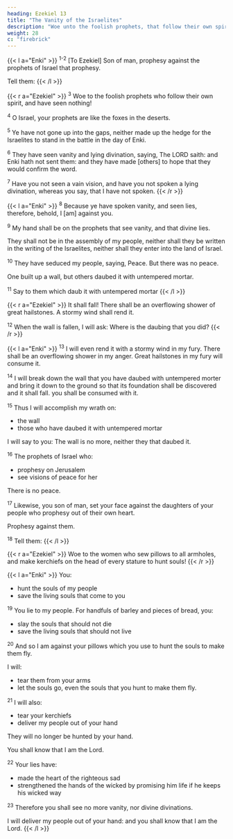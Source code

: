 ```yaml
---
heading: Ezekiel 13
title: "The Vanity of the Israelites"
description: "Woe unto the foolish prophets, that follow their own spirit, and have seen nothing!"
weight: 28
c: "firebrick"
---
```



{{< l a="Enki" >}}
<sup>1-2</sup> [To Ezekiel] Son of man, prophesy against the prophets of Israel that prophesy.

Tell them:
{{< /l >}}

 <!-- that prophesy out of their own hearts, Hear you the word of Enki;  -->

{{< r a="Ezekiel" >}}
<sup>3</sup> Woe to the foolish prophets who follow their own spirit, and have seen nothing!

<sup>4</sup> O Israel, your prophets are like the foxes in the deserts.

<sup>5</sup> Ye have not gone up into the gaps, neither made up the hedge for the Israelites to stand in the battle in the day of Enki.

<sup>6</sup> They have seen vanity and lying divination, saying, The LORD saith: and Enki hath not sent them: and they have made [others] to hope that they would confirm the word. 

<sup>7</sup> Have you not seen a vain vision, and have you not spoken a lying divination, whereas you say, that I have not spoken.
{{< /r >}}


{{< l a="Enki" >}}
<sup>8</sup> Because ye have spoken vanity, and seen lies, therefore, behold, I [am] against you. 

<sup>9</sup> My hand shall be on the prophets that see vanity, and that divine lies.

They shall not be in the assembly of my people, neither shall they be written in the writing of the Israelites, neither shall they enter into the land of Israel.

 <!-- and you shall know that I [am] Lord. -->

<sup>10</sup> They have seduced my people, saying, Peace. But there was no peace.

One built up a wall, but others daubed it with untempered mortar.

<sup>11</sup> Say to them which daub it with untempered mortar
{{< /l >}}


{{< r a="Ezekiel" >}}
It shall fall! There shall be an overflowing shower of great hailstones. A stormy wind shall rend it.

<sup>12</sup> When the wall is fallen, I will ask: Where is the daubing that you did?
{{< /r >}}



{{< l a="Enki" >}}
<sup>13</sup> I will even rend it with a stormy wind in my fury. There shall be an overflowing shower in my anger. Great hailstones in my fury will consume it.

<sup>14</sup> I will break down the wall that you have daubed with untempered morter and bring it down to the ground so that its foundation shall be discovered and it shall fall. you shall be consumed with it.

 <!-- and you shall know that I am the Lord. -->

<sup>15</sup> Thus I will accomplish my wrath on:
- the wall
- those who have daubed it with untempered mortar

I will say to you: The wall is no more, neither they that daubed it.

<sup>16</sup> The prophets of Israel who:
- prophesy on Jerusalem
- see visions of peace for her

There is no peace.

<sup>17</sup> Likewise, you son of man, set your face against the daughters of your people who prophesy out of their own heart.

Prophesy against them.

<sup>18</sup> Tell them:
{{< /l >}}


{{< r a="Ezekiel" >}}
Woe to the women who sew pillows to all armholes, and make kerchiefs on the head of every stature to hunt souls! 
{{< /r >}}


{{< l a="Enki" >}}
You:
- hunt the souls of my people
- save the living souls that come to you

<sup>19</sup> You lie to my people. For handfuls of barley and pieces of bread, you:
- slay the souls that should not die
- save the living souls that should not live

<sup>20</sup> And so I am against your pillows which you use to hunt the souls to make them fly.

I will:
- tear them from your arms
- let the souls go, even the souls that you hunt to make them fly.

<sup>21</sup> I will also:
- tear your kerchiefs
- deliver my people out of your hand

They will no longer be hunted by your hand.

You shall know that I am the Lord.

<sup>22</sup> Your lies have:
- made the heart of the righteous sad
- strengthened the hands of the wicked by promising him life if he keeps his wicked way


<sup>23</sup> Therefore you shall see no more vanity, nor divine divinations.

I will deliver my people out of your hand: and you shall know that I am the Lord.
{{< /l >}}
